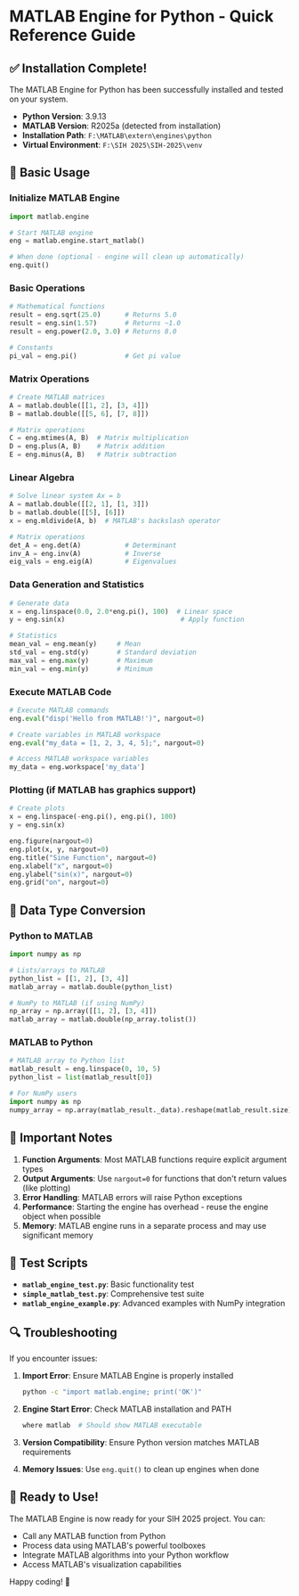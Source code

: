 # MATLAB Engine for Python - Quick Reference Guide

## ✅ Installation Complete!

The MATLAB Engine for Python has been successfully installed and tested on your system.

- **Python Version**: 3.9.13
- **MATLAB Version**: R2025a (detected from installation)
- **Installation Path**: `F:\MATLAB\extern\engines\python`
- **Virtual Environment**: `F:\SIH 2025\SIH-2025\venv`

## 🚀 Basic Usage

### Initialize MATLAB Engine
```python
import matlab.engine

# Start MATLAB engine
eng = matlab.engine.start_matlab()

# When done (optional - engine will clean up automatically)
eng.quit()
```

### Basic Operations
```python
# Mathematical functions
result = eng.sqrt(25.0)      # Returns 5.0
result = eng.sin(1.57)       # Returns ~1.0
result = eng.power(2.0, 3.0) # Returns 8.0

# Constants
pi_val = eng.pi()            # Get pi value
```

### Matrix Operations
```python
# Create MATLAB matrices
A = matlab.double([[1, 2], [3, 4]])
B = matlab.double([[5, 6], [7, 8]])

# Matrix operations
C = eng.mtimes(A, B)  # Matrix multiplication
D = eng.plus(A, B)    # Matrix addition
E = eng.minus(A, B)   # Matrix subtraction
```

### Linear Algebra
```python
# Solve linear system Ax = b
A = matlab.double([[2, 1], [1, 3]])
b = matlab.double([[5], [6]])
x = eng.mldivide(A, b)  # MATLAB's backslash operator

# Matrix operations
det_A = eng.det(A)           # Determinant
inv_A = eng.inv(A)           # Inverse
eig_vals = eng.eig(A)        # Eigenvalues
```

### Data Generation and Statistics
```python
# Generate data
x = eng.linspace(0.0, 2.0*eng.pi(), 100)  # Linear space
y = eng.sin(x)                             # Apply function

# Statistics
mean_val = eng.mean(y)     # Mean
std_val = eng.std(y)       # Standard deviation
max_val = eng.max(y)       # Maximum
min_val = eng.min(y)       # Minimum
```

### Execute MATLAB Code
```python
# Execute MATLAB commands
eng.eval("disp('Hello from MATLAB!')", nargout=0)

# Create variables in MATLAB workspace
eng.eval("my_data = [1, 2, 3, 4, 5];", nargout=0)

# Access MATLAB workspace variables
my_data = eng.workspace['my_data']
```

### Plotting (if MATLAB has graphics support)
```python
# Create plots
x = eng.linspace(-eng.pi(), eng.pi(), 100)
y = eng.sin(x)

eng.figure(nargout=0)
eng.plot(x, y, nargout=0)
eng.title("Sine Function", nargout=0)
eng.xlabel("x", nargout=0)
eng.ylabel("sin(x)", nargout=0)
eng.grid("on", nargout=0)
```

## 🔧 Data Type Conversion

### Python to MATLAB
```python
import numpy as np

# Lists/arrays to MATLAB
python_list = [[1, 2], [3, 4]]
matlab_array = matlab.double(python_list)

# NumPy to MATLAB (if using NumPy)
np_array = np.array([[1, 2], [3, 4]])
matlab_array = matlab.double(np_array.tolist())
```

### MATLAB to Python
```python
# MATLAB array to Python list
matlab_result = eng.linspace(0, 10, 5)
python_list = list(matlab_result[0])

# For NumPy users
import numpy as np
numpy_array = np.array(matlab_result._data).reshape(matlab_result.size)
```

## 📝 Important Notes

1. **Function Arguments**: Most MATLAB functions require explicit argument types
2. **Output Arguments**: Use `nargout=0` for functions that don't return values (like plotting)
3. **Error Handling**: MATLAB errors will raise Python exceptions
4. **Performance**: Starting the engine has overhead - reuse the engine object when possible
5. **Memory**: MATLAB engine runs in a separate process and may use significant memory

## 🧪 Test Scripts

- **`matlab_engine_test.py`**: Basic functionality test
- **`simple_matlab_test.py`**: Comprehensive test suite
- **`matlab_engine_example.py`**: Advanced examples with NumPy integration

## 🔍 Troubleshooting

If you encounter issues:

1. **Import Error**: Ensure MATLAB Engine is properly installed
   ```bash
   python -c "import matlab.engine; print('OK')"
   ```

2. **Engine Start Error**: Check MATLAB installation and PATH
   ```bash
   where matlab  # Should show MATLAB executable
   ```

3. **Version Compatibility**: Ensure Python version matches MATLAB requirements

4. **Memory Issues**: Use `eng.quit()` to clean up engines when done

## 🎯 Ready to Use!

The MATLAB Engine is now ready for your SIH 2025 project. You can:

- Call any MATLAB function from Python
- Process data using MATLAB's powerful toolboxes
- Integrate MATLAB algorithms into your Python workflow
- Access MATLAB's visualization capabilities

Happy coding! 🚀
